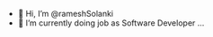 - 👋 Hi, I’m @rameshSolanki
- 🌱 I’m currently doing job as Software Developer ...
<!---
rameshSolanki/rameshSolanki is a ✨ special ✨ repository because its `README.md` (this file) appears on your GitHub profile.
You can click the Preview link to take a look at your changes.
--->
